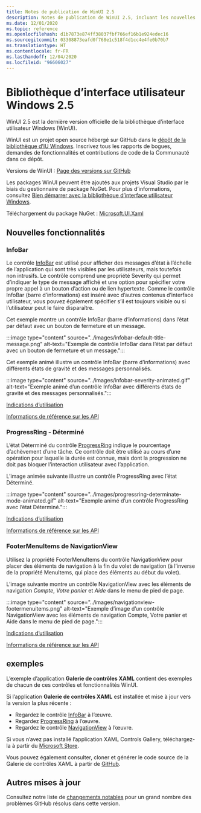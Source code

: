 ```yaml
---
title: Notes de publication de WinUI 2.5
description: Notes de publication de WinUI 2.5, incluant les nouvelles fonctionnalités et les résolutions de bogues.
ms.date: 12/01/2020
ms.topic: reference
ms.openlocfilehash: d1b7873e874ff38037fbf766ef16b1e924edec16
ms.sourcegitcommit: 03308873eafd0f768e1c518f4d1cc4e4fe0b70b7
ms.translationtype: HT
ms.contentlocale: fr-FR
ms.lasthandoff: 12/04/2020
ms.locfileid: "96606027"
---
```

# <a name="windows-ui-library-25"></a>Bibliothèque d’interface utilisateur Windows 2.5

WinUI 2.5 est la dernière version officielle de la bibliothèque d’interface utilisateur Windows (WinUI).

WinUI est un projet open source hébergé sur GitHub dans le [dépôt de la bibliothèque d’IU Windows](https://aka.ms/winui). Inscrivez tous les rapports de bogues, demandes de fonctionnalités et contributions de code de la Communauté dans ce dépôt.

Versions de WinUI : [Page des versions sur GitHub](https://github.com/microsoft/microsoft-ui-xaml/releases)

Les packages WinUI peuvent être ajoutés aux projets Visual Studio par le biais du gestionnaire de package NuGet. Pour plus d’informations, consultez [Bien démarrer avec la bibliothèque d’interface utilisateur Windows](../getting-started.md).

Téléchargement du package NuGet : [Microsoft.UI.Xaml](https://www.nuget.org/packages/Microsoft.UI.Xaml)

## <a name="new-features"></a>Nouvelles fonctionnalités

### <a name="infobar"></a>InfoBar

Le contrôle [InfoBar](/uwp/design/controls-and-patterns/infobar) est utilisé pour afficher des messages d’état à l’échelle de l’application qui sont très visibles par les utilisateurs, mais toutefois non intrusifs. Le contrôle comprend une propriété Severity qui permet d’indiquer le type de message affiché et une option pour spécifier votre propre appel à un bouton d’action ou de lien hypertexte. Comme le contrôle InfoBar (barre d’informations) est inséré avec d’autres contenus d’interface utilisateur, vous pouvez également spécifier s’il est toujours visible ou si l’utilisateur peut le faire disparaître.

Cet exemple montre un contrôle InfoBar (barre d’informations) dans l’état par défaut avec un bouton de fermeture et un message.

:::image type="content" source="../images/infobar-default-title-message.png" alt-text="Exemple de contrôle InfoBar dans l’état par défaut avec un bouton de fermeture et un message.":::

Cet exemple animé illustre un contrôle InfoBar (barre d’informations) avec différents états de gravité et des messages personnalisés.

:::image type="content" source="../images/infobar-severity-animated.gif" alt-text="Exemple animé d’un contrôle InfoBar avec différents états de gravité et des messages personnalisés.":::

[Indications d’utilisation](/windows/uwp/design/controls-and-patterns/infobar)

[Informations de référence sur les API](/windows/winui/api/microsoft.ui.xaml.controls.infobar)

### <a name="determinate-progressring"></a>ProgressRing - Déterminé

L’état Déterminé du contrôle [ProgressRing](/uwp/design/controls-and-patterns/progress-controls) indique le pourcentage d’achèvement d’une tâche. Ce contrôle doit être utilisé au cours d’une opération pour laquelle la durée est connue, mais dont la progression ne doit pas bloquer l’interaction utilisateur avec l’application.

L’image animée suivante illustre un contrôle ProgressRing avec l’état Déterminé.

:::image type="content" source="../images/progressring-determinate-mode-animated.gif" alt-text="Exemple animé d’un contrôle ProgressRing avec l’état Déterminé.":::<br>

[Indications d’utilisation](/windows/uwp/design/controls-and-patterns/progress-controls#progress-controls-best-practices)

[Informations de référence sur les API](/windows/winui/api/microsoft.ui.xaml.controls.progressring)


### <a name="navigationview-footermenuitems"></a>FooterMenuItems de NavigationView

Utilisez la propriété FooterMenuItems du contrôle NavigationView pour placer des éléments de navigation à la fin du volet de navigation (à l’inverse de la propriété MenuItems, qui place des éléments au début du volet).

L’image suivante montre un contrôle NavigationView avec les éléments de navigation *Compte*, *Votre panier* et *Aide* dans le menu de pied de page.

:::image type="content" source="../images/navigationview-footermenuitems.png" alt-text="Exemple d’image d’un contrôle NavigationView avec les éléments de navigation Compte, Votre panier et Aide dans le menu de pied de page.":::

[Indications d’utilisation](/windows/uwp/design/controls-and-patterns/navigationview?#footer-menu-items)

[Informations de référence sur les API](/windows/winui/api/microsoft.ui.xaml.controls.navigationview.footermenuitems)

## <a name="samples"></a>exemples

L’exemple d’application **Galerie de contrôles XAML** contient des exemples de chacun de ces contrôles et fonctionnalités WinUI.

Si l’application **Galerie de contrôles XAML** est installée et mise à jour vers la version la plus récente :

- Regardez le contrôle [InfoBar](xamlcontrolsgallery:/item/InfoBar) à l’œuvre.
- Regardez [ProgressRing](xamlcontrolsgallery:/item/ProgressRing) à l’œuvre.
- Regardez le contrôle [NavigationView](xamlcontrolsgallery:/item/NavigationView) à l’œuvre.

Si vous n’avez pas installé l’application XAML Controls Gallery, téléchargez-la à partir du [Microsoft Store](https://aka.ms/xamlgalleryapp).

Vous pouvez également consulter, cloner et générer le code source de la Galerie de contrôles XAML à partir de [GitHub](https://github.com/Microsoft/Xaml-Controls-Gallery).

## <a name="other-updates"></a>Autres mises à jour

Consultez notre liste de [changements notables](https://github.com/microsoft/microsoft-ui-xaml/releases/tag/v2.5.0) pour un grand nombre des problèmes GitHub résolus dans cette version.
